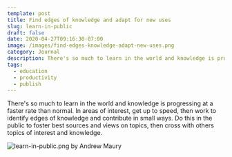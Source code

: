 ```yaml
---
template: post
title: Find edges of knowledge and adapt for new uses
slug: learn-in-public
draft: false
date: 2020-04-27T09:16:30-07:00
image: /images/find-edges-knowledge-adapt-new-uses.png
category: Journal
description: There's so much to learn in the world and knowledge is progressing at a faster rate than normal. In areas of interest, get up to speed, then work to identify edges of knowledge and contribute in small ways. Do this in the public to foster best sources and views on topics, then cross with others topics of interest and knowledge.
tags:
  - education
  - productivity
  - publish
---
```

There's so much to learn in the world and knowledge is progressing at a faster rate than normal. In areas of interest, get up to speed, then work to identify edges of knowledge and contribute in small ways. Do this in the public to foster best sources and views on topics, then cross with others topics of interest and knowledge.

![learn-in-public.png by Andrew Maury](/images/learn-in-public.png)
